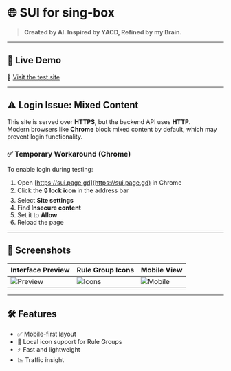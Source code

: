 # 🌐 SUI for sing-box

> **Created by AI. Inspired by YACD, Refined by my Brain.**

  
---

## 🚀 Live Demo

🔗 [Visit the test site](https://sui.page.gd)

---

## ⚠️ Login Issue: Mixed Content

This site is served over **HTTPS**, but the backend API uses **HTTP**.  
Modern browsers like **Chrome** block mixed content by default, which may prevent login functionality.

### ✅ Temporary Workaround (Chrome)

To enable login during testing:

1. Open [https://sui.page.gd](https://sui.page.gd) in Chrome  
2. Click the 🔒 **lock icon** in the address bar  
3. Select **Site settings**  
4. Find **Insecure content**  
5. Set it to **Allow**  
6. Reload the page

---

## 📸 Screenshots

| Interface Preview | Rule Group Icons | Mobile View | 
|-------------------|------------------|-------------|
| ![Preview](https://github.com/user-attachments/assets/7aa70e51-ede4-4887-9810-a1778c4e06d9) | ![Icons](https://github.com/user-attachments/assets/97754d89-2955-43a4-9105-0624d8c8ee01) | ![Mobile](https://github.com/user-attachments/assets/006bdfa5-9304-4f9d-b7e5-4884b68443de) | 

---

## 🛠 Features

- ✅ Mobile-first layout  
- 🎨 Local icon support for Rule Groups  
- ⚡ Fast and lightweight
- 📉 Traffic insight 
 
 
  

